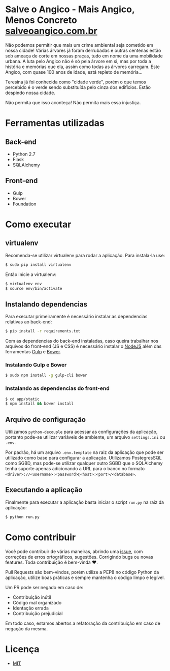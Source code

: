 # Salve o Angico - Mais Angico, Menos Concreto [salveoangico.com.br](salveoangico.com.br)

Não podemos permitir que mais um crime ambiental seja cometido em
nossa cidade! Várias árvores já foram derrubadas e outras centenas
estão sob ameaça de corte em nossas praças, tudo em nome da uma mobilidade
urbana. A luta pelo Angico não é só pela árvore em si, mas por toda
a história e memórias que ela, assim como todas as árvores carregam.
Este Angico, com quase 100 anos de idade, está repleto de memória...

Teresina já foi conhecida como "cidade verde", porém o que
temos percebido é o verde sendo substituída pelo cinza dos edifícios.
Estão despindo nossa cidade.

Não permita que isso aconteça! Não permita mais essa injustiça.

# Ferramentas utilizadas

## Back-end

* Python 2.7
* Flask
* SQLAlchemy

## Front-end

* Gulp
* Bower
* Foundation

# Como executar

## virtualenv

Recomenda-se utilizar virtualenv para rodar a aplicação. Para instala-la use:

```bash
$ sudo pip install virtualenv
```

Então inicie a virtualenv:

```bash
$ virtualenv env
$ source env/bin/activate
```

## Instalando dependencias

Para executar primeiramente é necessário instalar as dependencias relativas
ao back-end:

```bash
$ pip install -r requirements.txt
```

Com as dependencias do back-end instaladas, caso queira trabalhar nos arquivos
do front-end (JS e CSS) é necessário instalar o [NodeJS](https://nodejs.org)
além das ferramentas [Gulp](gulpjs.com) e [Bower](https://bower.io).

### Instalando Gulp e Bower

```bash
$ sudo npm install -g gulp-cli bower
```

### Instalando as dependencias do front-end

```bash
$ cd app/static
$ npm install && bower install
```

## Arquivo de configuração

Utilizamos `python-decouple` para acessar as configurações da aplicação,
portanto pode-se utilizar variáveis de ambiente, um arquivo `settings.ini`
ou `.env`.

Por padrão, há um arquivo `.env.template` na raiz da aplicação que pode
ser utilizado como base para configurar a aplicação. Utilizamos PostegresSQL
como SGBD, mas pode-se utilizar qualquer outro SGBD que o SQLAlchemy tenha
suporte apenas adicionando a URL para o banco no formato
`<driver>://<username>:<password>@<host>:<port>/<database>`.

## Executando a aplicação

Finalmente para executar a aplicação basta iniciar o script `run.py` na
raiz da aplicação:

```bash
$ python run.py
```

# Como contribuir

Você pode contribuir de várias maneiras, abrindo uma [issue](https://github.com/teresinahc/savetheangico/issues),
com correções de erros ortográficos, sugestões. Corrigindo bugs
ou novas features. Toda contribuição é bem-vinda :heart:.

Pull Requests são bem-vindos, porém utilize a PEP8 no código Python da
aplicação, utilize boas práticas e sempre mantenha o código limpo e
legível.

Um PR pode ser negado em caso de:

* Contribuição inútil
* Código mal organizado
* Identação errada
* Contribuição prejudicial

Em todo caso, estamos abertos a refatoração da contribuição em caso
de negação da mesma.

# Licença

* [MIT](./LICENSE.md)
